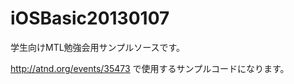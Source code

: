 iOSBasic20130107
================

学生向けMTL勉強会用サンプルソースです。

http://atnd.org/events/35473
で使用するサンプルコードになります。

